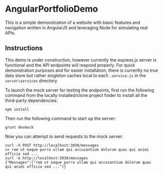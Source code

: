 # AngularPortfolioDemo
This is a simple demonstration of a website with basic features and navigation written in AngularJS and leveraging Node for simulating real APIs.

## Instructions
This demo is under construction, however currently the express.js server is functional and the API endpoints will respond properly.
For quick demonstration purposes and for easier installation, there is currently no true data store but rather singleton caches local to each `.service.js` in the `server\services` directory.

To launch the mock server for testing the endpoints, first run the following command from the locally installed/clone project folder to install all the third-party dependencies:

```
npm install
```

Then run the following command to start up the server:

```
grunt devmock
```

Now you can attempt to send requests to the mock server:

```
curl -X POST http://localhost:3030/messages
>> rem ut eaque porro ullam qui accusantium dolorum quas qui animi officia sed ...
curl -G http://localhost:3030/messages
{"Messages":["rem ut eaque porro ullam qui accusantium dolorum quas qui animi officia sed ..."]}
```
